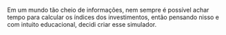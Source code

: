 Em um mundo tão cheio de informações, nem sempre é possível achar tempo para calcular os índices dos investimentos, então pensando nisso e com intuito educacional, decidi criar esse simulador.

